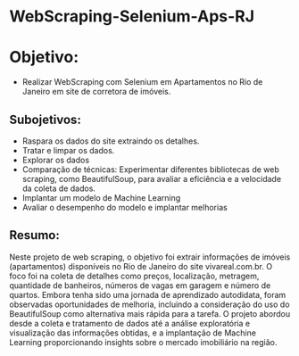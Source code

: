 # WebScraping-Selenium-Aps-RJ

# Objetivo:

- Realizar WebScraping com Selenium em Apartamentos no Rio de Janeiro em site de corretora de imóveis.

## Subojetivos:

- Raspara os dados do site extraindo os detalhes.
- Tratar e limpar os dados.
- Explorar os dados
- Comparação de técnicas: Experimentar diferentes bibliotecas de web scraping, como BeautifulSoup, para avaliar a eficiência e a velocidade da coleta de dados.
- Implantar um modelo de Machine Learning
- Avaliar o desempenho do modelo e implantar melhorias

## Resumo: 

Neste projeto de web scraping, o objetivo foi extrair informações de imóveis (apartamentos) disponíveis no Rio de Janeiro do site vivareal.com.br. O foco foi na coleta de detalhes como preços, localização, metragem, quantidade de banheiros, números de vagas em garagem e número de quartos. Embora tenha sido uma jornada de aprendizado autodidata, foram observadas oportunidades de melhoria, incluindo a consideração do uso do BeautifulSoup como alternativa mais rápida para a tarefa. O projeto abordou desde a coleta e tratamento de dados até a análise exploratória e visualização das informações obtidas, e a implantação de Machine Learning proporcionando insights sobre o mercado imobiliário na região.
